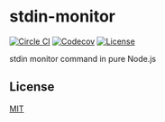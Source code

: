 # stdin-monitor

[![Circle CI](https://img.shields.io/circleci/project/github/raviqqe/stdin-monitor/master.svg?style=flat-square)](https://circleci.com/gh/raviqqe/stdin-monitor)
[![Codecov](https://img.shields.io/codecov/c/github/raviqqe/stdin-monitor.svg?style=flat-square)](https://codecov.io/gh/raviqqe/stdin-monitor)
[![License](https://img.shields.io/github/license/raviqqe/stdin-monitor.svg?style=flat-square)](LICENSE)

stdin monitor command in pure Node.js

## License

[MIT](LICENSE)
